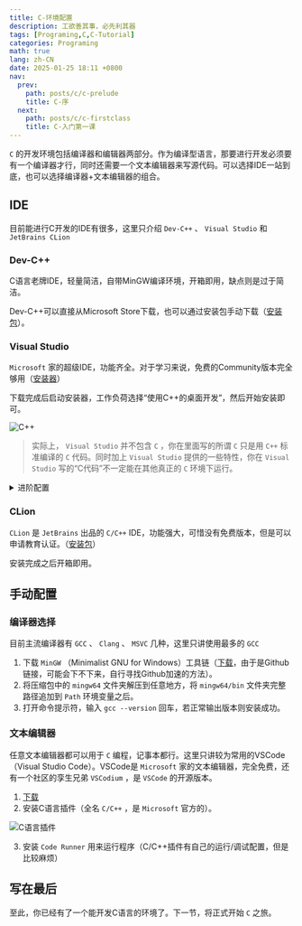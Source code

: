 ```yaml
---
title: C-环境配置
description: 工欲善其事，必先利其器
tags: [Programing,C,C-Tutorial]
categories: Programing
math: true
lang: zh-CN
date: 2025-01-25 18:11 +0800
nav:
  prev: 
    path: posts/c/c-prelude
    title: C-序
  next: 
    path: posts/c/c-firstclass
    title: C-入门第一课
--- 
```


 `C` 的开发环境包括编译器和编辑器两部分。作为编译型语言，那要进行开发必须要有一个编译器才行，同时还需要一个文本编辑器来写源代码。可以选择IDE一站到底，也可以选择编译器+文本编辑器的组合。

## IDE

目前能进行C开发的IDE有很多，这里只介绍 `Dev-C++` 、 `Visual Studio` 和 `JetBrains CLion`

### Dev-C++

C语言老牌IDE，轻量简洁，自带MinGW编译环境，开箱即用，缺点则是过于简洁。

Dev-C++可以直接从Microsoft Store下载，也可以通过安装包手动下载（[安装包](https://sourceforge.net/projects/orwelldevcpp/files/Setup%20Releases/)）。

### Visual Studio

 `Microsoft` 家的超级IDE，功能齐全。对于学习来说，免费的Community版本完全够用（[安装器](https://visualstudio.microsoft.com/thank-you-downloading-visual-studio/?sku=Community&channel=Release&version=VS2022&source=VSLandingPage&cid=2030&passive=false)）

下载完成后启动安装器，工作负荷选择“使用C++的桌面开发”，然后开始安装即可。

![C++](https://cdn.shigure.link/c-environment/C-VS.jpg)

> 实际上， `Visual Studio` 并不包含 `C` ，你在里面写的所谓 `C` 只是用 `C++` 标准编译的 `C` 代码。同时加上 `Visual Studio` 提供的一些特性，你在 `Visual Studio` 写的“C代码”不一定能在其他真正的 `C` 环境下运行。

<Details>
<Summary>进阶配置</Summary>
安装VS含MSVC命令行工具，如需使用该命令行工具则需手动配置。

1. 找到你的VS安装目录，进入 `VC/Tools/MSVC/<版本号>` 文件夹。

![MSVCPath](https://cdn.shigure.link/c-environment/MSVCPath.jpg)

2. 进入 `bin/Hostx64/x64` 文件夹，复制完整文件夹路径（单击资源管理器上方地址栏的空白部分即可复制），然后追加到系统环境变量 `Path` 的末尾。

![HostPath](https://cdn.shigure.link/c-environment/CPHotsPath.jpg)

3. 回到 `VC/Tools/MSVC/<版本号>` 文件夹，复制 `include` 文件夹完整路径，添加新环境变量 `INCLUDE` 填入刚刚复制的路径。
4. 进入 `lib/x64` 文件夹，复制文件夹完整路径，添加新环境变量 `LIB` 填入刚刚复制的路径。
5. 找到 `Windows Kits` 安装目录，进入，选择对应Windows版本的文件夹，比如 `Windows Kits/10` 。

![WinKitPath](https://cdn.shigure.link/c-environment/WinKitPath.jpg)

6. 进入 `Include\<版本号，建议选最新>` 文件夹，依次复制 `ucrt` 、 `um` 、 `winrt` 三个文件夹的完整路径并追加到步骤3的 `INCLUDE` 环境变量后

![WKIncludeFolder](https://cdn.shigure.link/c-environment/WKIncludeFolder.jpg)

7. 回到起始目录，进入 `Lib\<版本号，建议选最新>` 文件夹，依次复制 `ucrt/x64` 、 `um/x64` 两个个文件夹的完整路径并追加到步骤4的 `LIB` 环境变量后

![WKLibFolder](https://cdn.shigure.link/c-environment/WKLibFolder.jpg)

8. 打开命令提示符，输入 `cl` 回车，若正常输出版本及提示信息则配置成功。

然后就可以在命令行使用MSVC编译器（cl）了。
</Details>

### CLion

 `CLion` 是 `JetBrains` 出品的 `C/C++`  IDE，功能强大，可惜没有免费版本，但是可以申请教育认证。（[安装包](https://www.jetbrains.com/clion/download/#section=windows)）

安装完成之后开箱即用。

## 手动配置

### 编译器选择

目前主流编译器有 `GCC` 、 `Clang` 、 `MSVC` 几种，这里只讲使用最多的 `GCC`

1. 下载 `MinGW` （Minimalist GNU for Windows）工具链（[下载](https://github.com/brechtsanders/winlibs_mingw/releases/download/14.2.0posix-19.1.1-12.0.0-msvcrt-r2/winlibs-x86_64-posix-seh-gcc-14.2.0-llvm-19.1.1-mingw-w64msvcrt-12.0.0-r2.zip)，由于是Github链接，可能会下不下来，自行寻找Github加速的方法）。
2. 将压缩包中的 `mingw64` 文件夹解压到任意地方，将 `mingw64/bin` 文件夹完整路径追加到 `Path` 环境变量之后。
3. 打开命令提示符，输入 `gcc --version` 回车，若正常输出版本则安装成功。

### 文本编辑器

任意文本编辑器都可以用于 `C` 编程，记事本都行。这里只讲较为常用的VSCode（Visual Studio Code）。VSCode是 `Microsoft` 家的文本编辑器，完全免费，还有一个社区的孪生兄弟 `VSCodium` ，是 `VSCode` 的开源版本。

1. [下载](https://code.visualstudio.com/docs/?dv=win64user)
2. 安装C语言插件（全名 `C/C++` ，是 `Microsoft` 官方的）。

![C语言插件](https://cdn.shigure.link/c-environment/C-VSC-Plugin.jpg)

3. 安装 `Code Runner` 用来运行程序（C/C++插件有自己的运行/调试配置，但是比较麻烦）

## 写在最后

至此，你已经有了一个能开发C语言的环境了。下一节，将正式开始 `C` 之旅。
